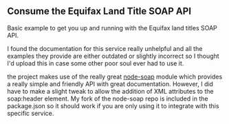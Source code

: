 ## Consume the Equifax Land Title SOAP API

Basic example to get you up and running with the Equifax land titles SOAP API.

I found the documentation for this service really unhelpful and all the examples they provide are either outdated or slightly incorrect so I thought I'd upload this in case some other poor soul ever had to use it.

the project makes use of the really great [node-soap](https://github.com/vpulim/node-soap) module which provides a really simple and friendly API with great documentation. However, I did have to make a slight tweak to allow the addition of XML attributes to the soap:header element. My fork of the node-soap repo is included in the package.json so it should work if you are only using it to integrate with this specific service.
